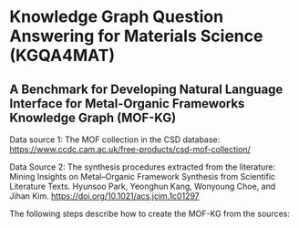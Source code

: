 # Knowledge Graph Question Answering for Materials Science (KGQA4MAT)
## A Benchmark for Developing Natural Language Interface for Metal-Organic Frameworks Knowledge Graph (MOF-KG)

Data source 1: The MOF collection in the CSD database: https://www.ccdc.cam.ac.uk/free-products/csd-mof-collection/ 

Data Source 2: The synthesis procedures extracted from the literature: Mining Insights on Metal–Organic Framework Synthesis from Scientific Literature Texts. Hyunsoo Park, Yeonghun Kang, Wonyoung Choe, and Jihan Kim. https://doi.org/10.1021/acs.jcim.1c01297 

The following steps describe how to create the MOF-KG from the sources:
